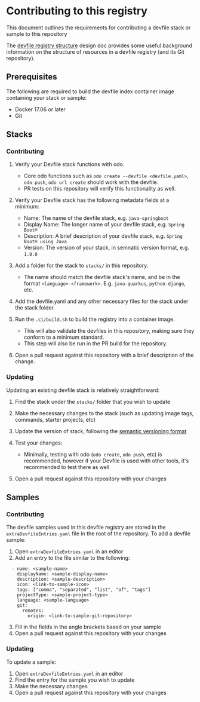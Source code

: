 # Contributing to this registry

This document outlines the requirements for contributing a devfile stack or sample to this repository

The [devfile registry structure](https://github.com/devfile/api/blob/main/docs/proposals/registry/registry-structure.md#repository-structure) design doc provides some useful background information on the structure of resources in a devfile registry (and its Git repository).

## Prerequisites

The following are required to build the devfile index container image containing your stack or sample:

- Docker 17.06 or later
- Git

## Stacks

### Contributing

1) Verify your Devfile stack functions with odo.
  
    - Core odo functions such as `odo create --devfile <devfile.yaml>`, `odo push`, `odo url create` should work with the devfile.
    - PR tests on this repository will verify this functionality as well.

2) Verify your Devfile stack has the following metadata fields at a minimum:

    - Name: The name of the devfile stack, e.g. `java-springboot`
    - Display Name: The longer name of your devfile stack, e.g. `Spring Boot®`
    - Description: A brief description of your devfile stack, e.g. `Spring Boot® using Java`
    - Version: The version of your stack, in semnatic version format, e.g. `1.0.0`

2) Add a folder for the stack to `stacks/` in this repository.
  
    - The name should match the devfile stack's name, and be in the format `<language>-<framework>`. E.g. `java-quarkus`, `python-django`, etc.

3) Add the devfile.yaml and any other necessary files for the stack under the stack folder.

4) Run the `.ci/build.sh` to build the registry into a container image.
  
    - This will also validate the devfiles in this repository, making sure they conform to a minimum standard.
    - This step will also be run in the PR build for the repository.

5) Open a pull request against this repository with a brief description of the change.


### Updating

Updating an existing devfile stack is relatively straightforward:

1) Find the stack under the `stacks/` folder that you wish to update
2) Make the necessary changes to the stack (such as updating image tags, commands, starter projects, etc)
3) Update the version of stack, following the [semantic versioning format](https://semver.org/)
4) Test your changes:
    
    - Minimally, testing with odo (`odo create`, `odo push`, etc) is recommended, however if your Devfile is used with other tools, it's recommended to test there as well
5) Open a pull request against this repository with your changes

## Samples

### Contributing

The devfile samples used in this devfile registry are stored in the `extraDevfileEntries.yaml` file in the root of the repository. To add a devfile sample:

1) Open `extraDevfileEntries.yaml` in an editor
2) Add an entry to the file similar to the following:
```
  - name: <sample-name>
    displayName: <sample-display-name>
    description: <sample-description>
    icon: <link-to-sample-icon>
    tags: ["comma", "separated", "list", "of", "tags"]
    projectType: <sample-project-type>
    language: <sample-language>
    git:
      remotes:
        origin: <link-to-sample-git-repository>
```
3) Fill in the fields in the angle brackets based on your sample
4) Open a pull request against this repository with your changes

### Updating

To update a sample:

1) Open `extraDevfileEntries.yaml` in an editor
2) Find the entry for the sample you wish to update
3) Make the necessary changes
4) Open a pull request against this repository with your changes